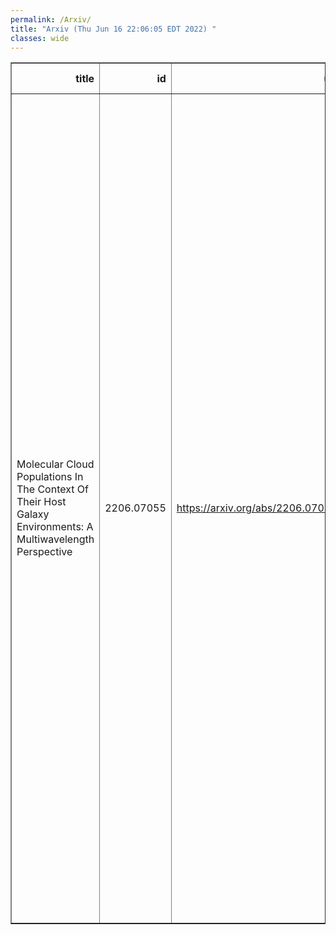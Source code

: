 ```yaml
---
permalink: /Arxiv/
title: "Arxiv (Thu Jun 16 22:06:05 EDT 2022) "
classes: wide
---
```

<table border="1" class="dataframe">
  <thead>
    <tr style="text-align: right;">
      <th>title</th>
      <th>id</th>
      <th>url</th>
      <th>authors</th>
      <th>Local Authors</th>
    </tr>
  </thead>
  <tbody>
    <tr>
      <td>Molecular Cloud Populations In The Context Of Their Host Galaxy   Environments: A Multiwavelength Perspective</td>
      <td>2206.07055</td>
      <td><a href="https://arxiv.org/abs/2206.07055" target="_blank">https://arxiv.org/abs/2206.07055</a></td>
      <td>Jiayi Sun, Adam K. Leroy, Erik Rosolowsky, Annie Hughes, Eva Schinnerer, Andreas Schruba, Eric W. Koch, Guillermo A. Blanc, I-Da Chiang, Brent Groves, Daizhong Liu, Sharon Meidt, Hsi-An Pan, Jerome Pety, Miguel Querejeta, Toshiki Saito, Karin Sandstrom, Amy Sardone, Antonio Usero, Dyas Utomo, Thomas G. Williams, Ashley T. Barnes, Samantha M. Benincasa, Frank Bigiel, Alberto D. Bolatto, Mederic Boquien, Melanie Chevance, Daniel A. Dale, Sinan Deger, Eric Emsellem, Simon C. O. Glover, Kathryn Grasha, Jonathan D. Henshaw, Ralf S. Klessen, Kathryn Kreckel, J. M. Diederik Kruijssen, Eve C. Ostriker, David A. Thilker</td>
      <td>Adam Leroy, Amy Sardone, Samantha Benincasa</td>
    </tr>
  </tbody>
</table>
